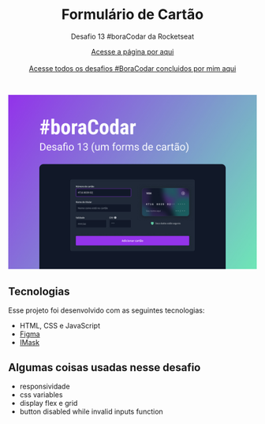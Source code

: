 <h1 align="center">Formulário de Cartão</h1>

<p align="center">Desafio 13 #boraCodar da Rocketseat</p>

<p align="center">
    <a href="https://lucasregisdemoraes.github.io/boracodar/challenges/formulario-de-cartao">Acesse a página por aqui</a>
    <br>
    <br>
    <a href="https://lucasregisdemoraes.github.io/boracodar">Acesse todos os desafios #BoraCodar concluidos por mim aqui</a>
</p>

<br>

<p align="center">
    <img src="../../previews/formulario-de-cartao.jpg">
</p>


## Tecnologias

Esse projeto foi desenvolvido com as seguintes tecnologias:

- HTML, CSS e JavaScript
- [Figma](https://www.figma.com)
- [IMask](https://imask.js.org/)

## Algumas coisas usadas nesse desafio

- responsividade
- css variables
- display flex e grid
- button disabled while invalid inputs function